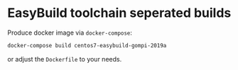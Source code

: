# EasyBuild toolchain seperated builds
Produce docker image via `docker-compose`:
```sh
docker-compose build centos7-easybuild-gompi-2019a
```
or adjust the `Dockerfile` to your needs.
